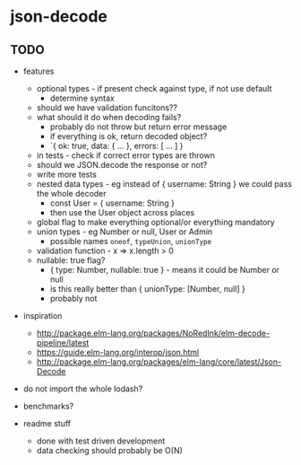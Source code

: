 # json-decode

## TODO

- features
    - optional types - if present check against type, if not use default
        - determine syntax
    - should we have validation funcitons??
    - what should it do when decoding fails?
        - probably do not throw but return error message
        - if everything is ok, return decoded object?
        - `{ ok: true, data: { ... }, errors: [ ... ] }
    - in tests - check if correct error types are thrown
    - should we JSON.decode the response or not?
    - write more tests
    - nested data types - eg instead of { username: String } we could pass the whole decoder
        - const User = { username: String }
        - then use the User object across places
    - global flag to make everything optional/or everything mandatory
    - union types - eg Number or null, User or Admin
        - possible names `oneof`, `typeUnion`, `unionType`
    - validation function - x => x.length > 0
    - nullable: true flag?
        - { type: Number, nullable: true } - means it could be Number or null
        - is this really better than { unionType: [Number, null] }
        - probably not

- inspiration
    - http://package.elm-lang.org/packages/NoRedInk/elm-decode-pipeline/latest
    - https://guide.elm-lang.org/interop/json.html
    - http://package.elm-lang.org/packages/elm-lang/core/latest/Json-Decode

- do not import the whole lodash?
- benchmarks?
- readme stuff
    - done with test driven development
    - data checking should probably be O(N)
